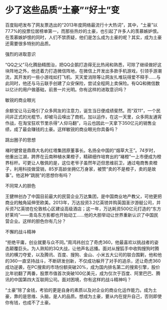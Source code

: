 # 少了这些品质“土豪”“好土”变

百度贴吧发布了网友票选出的“2013年度网络最流行十大热词”，其中，“土豪”以77.7%的投票位居榜单第一，而那些热炒的土豪，也引起了许多人的羡慕嫉妒恨。在羡慕嫉妒恨的同时，人们不禁质疑，他们是怎么成为土豪的呢？其实，成为土豪还需要很多特别的品质。 

强烈的进取意识 

“QQ之父”马化腾励精图治，把QQ企鹅打造得无比热闹和熟悉，可除了继续做好这块阵地之外，他还着力打造微信阵地，在微信上开发出多款手机游戏，引领手游潮流，其开发的一些小游戏如打飞机、天天爱消除等让网友扎堆玩得爱不释手……与此同时，他还与马云联手创建了众安保险，尝试全程网上卖保险。有QQ和微信数以亿计的用户做基础，前景一片光明。你有这样的进取意识吗？ 

敏锐的商业眼光 

余额宝让马云吸引了众多网友的注意力，诞生当日便成绩斐然。而“双11”，一个民间非正式的光棍节，却被马云嗅出了商机，加以运作，在这一天里，众多网友通宵作战，在淘宝狂欢节里杀得“人仰马翻”，马云也因此一天拿下350亿元的销售业绩，成了最会赚钱的土豪。这样敏锐的商业眼光你具备吗？ 

跳出圈子的思想 

褚时健曾是鼎鼎大名的红塔集团原董事长。名扬全中国的“烟草大王”。74岁时，他重出江湖，跨界在云南种植水果橙子，精耕细作培育出的“褚橙”一上市便成为橙界标杆。可更让人敬佩的是，这位老爷子虽然年迈但思维前卫，通过电商售卖橙子，利用科技做营销，85岁高龄坐拥亿万身家，被赞“卖的不是橙子，卖的是故事”。他这种“跳脱”的思想你有吗？ 

不同常人的胆色 

王健林创办了中国目前最大的民营企业万达集团，是中国商业地产教父，可他更把商业的触角延伸至欧美。2013年，万达投资3.2亿英镑并购英国圣汐游艇公司，并斥资7亿英镑在伦敦核心区建设高级酒店；这一年，万达耗资500亿元打造的“东方好莱坞”——青岛东方影都也开始动工……他的大胆举动让世界重新认识了中国民营企业。这样的胆色你有几分？ 

不懈的战斗精神 

“拒绝平庸，创业就要与众不同。”周鸿祎创立了奇虎360，他最喜欢以挑战者的姿态颠覆巨头。为人熟知的3Q大战，让他声名远播。面对从搜狐手中收购搜狗时腾讯的横刀夺爱，以及腾讯、百度、搜狗、金山、小米五大公司的联合围剿，他和他的360一直坚持战斗，不断研发创新，不仅成功躲开了对手的追杀，还让奇虎360成功逆袭，在PC搜索的市场份额突破20%，成为国内排名第二的搜索引擎，股价比年初翻了两番，股票市值首次突破100亿美元，成为仅次于百度、阿里巴巴、腾讯的中国第四大互联网公司。面对困境，你有这样的战斗精神吗？ 

“土豪”除了金钱，考验的更是自身的素质以及对企业的商业化运作能力。成为土豪，靠的是思维、头脑，是人的品质。想成为土豪，要从内在提升自己，否则即使你有钱，也成不了土豪。